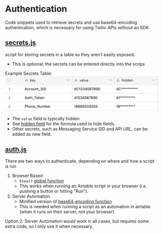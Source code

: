 # Authentication
Code snippets used to retrieve secrets and use base64-encoding authentication, which is necessary for using Twilio APIs without an SDK.

## [secrets.js](/authentication/secrets.js)
script for storing secrets in a table so they aren't easily exposed.
  - This is optional; the secrets can be entered directly into the scrips

Example Secrets Table:
![Secrets Table](images/secrets_table.png)
- The `value` field is typically hidden
- See [hidden field]() for the formula used to hide fields.
- Other secrets, such as Messaging Service SID and API URL, can be added as new field.

## [auth.js](/authentication/auth.js)
There are two ways to authenticate, depending on where and how a script is run
1. Browser Based
   -  `btoa()` [global function](https://developer.mozilla.org/en-US/docs/Web/API/btoa)
   - This works when running an Airtable script in your browser (i.e. pushing a button or hitting "Run").
2. Server Automation 
   - Minified version of [base64-encoding function](https://github.com/mathiasbynens/base64/blob/master/src/base64.js)
   - This is needed when running a script as an automation in airtable (when it runs on their server, not your browser)

Option 2: Server Automation would work in all cases, but requires some extra code, so I only use it when necessary. 

<!-- To Do: Include or link to examples -->